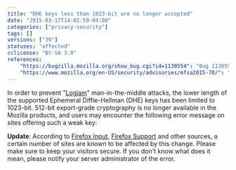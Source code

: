 ```yaml
---
title: "DHE keys less than 1023-bit are no longer accepted"
date: "2015-03-17T14:02:59-04:00"
categories: ["privacy-security"]
tags: []
versions: ["39"]
statuses: "affected"
cclicense: "BY-SA 3.0"
references:
    "https://bugzilla.mozilla.org/show_bug.cgi?id=1138554": "Bug 1138554 – NSS accepts export-length DHE keys with regular DHE cipher suites"
    "https://www.mozilla.org/en-US/security/advisories/mfsa2015-70/": "MFSA 2015-70 – NSS accepts export-length DHE keys with regular DHE cipher suites"
---
```

In order to prevent "[Logjam](http://www.zdnet.com/article/enterprise-cloud-services-exposed-as-vulnerable-to-logjam/)" man-in-the-middle attacks, the lower length of the supported Ephemeral Diffie-Hellman (DHE) keys has been limited to 1023-bit. 512-bit export-grade cryptography is no longer available in the Mozilla products, and users may encounter the following error message on sites offering such a weak key:

**Update**: According to [Firefox Input](https://input.mozilla.org/en-US/?product=Firefox&q=ssl_error_weak_server_ephemeral_dh_key), [Firefox Support](https://support.mozilla.org/en-US/search?q=ssl_error_weak_server_ephemeral_dh_key) and other sources, a certain number of sites are known to be affected by this change. Please make sure to keep your visitors secure. If you don't know what does it mean, please notify your server administrator of the error.
